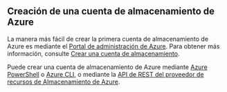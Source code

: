 ## Creación de una cuenta de almacenamiento de Azure

La manera más fácil de crear la primera cuenta de almacenamiento de Azure es mediante el [Portal de administración de Azure](https://manage.windowsazure.com). Para obtener más información, consulte [Crear una cuenta de almacenamiento](../articles/storage/storage-create-storage-account.md#create-a-storage-account).

Puede crear una cuenta de almacenamiento de Azure mediante [Azure PowerShell](../articles/storage/storage-powershell-guide-full.md) o [Azure CLI](../articles/storage/storage-azure-cli.md), o mediante la [API de REST del proveedor de recursos de Almacenamiento de Azure](https://msdn.microsoft.com/library/azure/mt163683.aspx).
 

<!---HONumber=July15_HO2-->